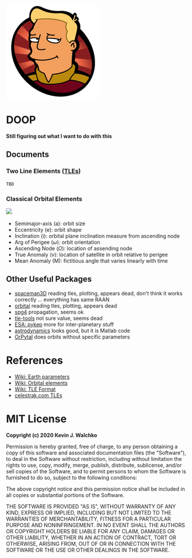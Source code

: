 ![](pics/zapp.png)

# DOOP

**Still figuring out what I want to do with this**

## Documents

### Two Line Elements ([TLEs](docs/tle/tle.md))

```
TBD
```

### Classical Orbital Elements

![](https://upload.wikimedia.org/wikipedia/commons/thumb/e/eb/Orbit1.svg/266px-Orbit1.svg.png)

- Semimajor-axis (a): orbit size
- Eccentricity (e): orbit shape
- Inclination (i): orbital plane inclination measure from ascending node
- Arg of Perigee ($\omega$): orbit orientation
- Ascending Node ($\Omega$): location of assending node
- True Anomaly (v): location of satellite in orbit relative to perigee
- Mean Anomaly (M): fictitious angle that varies linearly with time

## Other Useful Packages

- [spaceman3D](https://github.com/Jaseibert/spaceman3D) reading tles, plotting, appears dead, don't think it works correctly ... everything has same RAAN
- [orbital](https://github.com/RazerM/orbital) reading tles, plotting, appears dead
- [spg4](https://github.com/brandon-rhodes/python-sgp4) propagation, seems ok
- [tle-tools](https://pypi.org/project/TLE-tools/) not sure value, seems dead
- [ESA: pykep](https://esa.github.io/pykep/index.html) more for inter-planetary stuff
- [astrodynamics](https://github.com/dinkelk/astrodynamics) looks good, but it is Matlab code
- [OrPytal](https://github.com/nicklafarge/OrPytal) does orbits without specific parameters

# References

- [Wiki: Earth parameters](https://en.wikipedia.org/wiki/Earth)
- [Wiki: Orbital elements](https://en.wikipedia.org/wiki/Orbital_elements)
- [Wiki: TLE Format](https://en.wikipedia.org/wiki/Two-line_element_set)
- [celestrak.com TLEs](https://celestrak.com/NORAD/elements/)

# MIT License

**Copyright (c) 2020 Kevin J. Walchko**

Permission is hereby granted, free of charge, to any person obtaining a copy
of this software and associated documentation files (the "Software"), to deal
in the Software without restriction, including without limitation the rights
to use, copy, modify, merge, publish, distribute, sublicense, and/or sell
copies of the Software, and to permit persons to whom the Software is
furnished to do so, subject to the following conditions:

The above copyright notice and this permission notice shall be included in all
copies or substantial portions of the Software.

THE SOFTWARE IS PROVIDED "AS IS", WITHOUT WARRANTY OF ANY KIND, EXPRESS OR
IMPLIED, INCLUDING BUT NOT LIMITED TO THE WARRANTIES OF MERCHANTABILITY,
FITNESS FOR A PARTICULAR PURPOSE AND NONINFRINGEMENT. IN NO EVENT SHALL THE
AUTHORS OR COPYRIGHT HOLDERS BE LIABLE FOR ANY CLAIM, DAMAGES OR OTHER
LIABILITY, WHETHER IN AN ACTION OF CONTRACT, TORT OR OTHERWISE, ARISING FROM,
OUT OF OR IN CONNECTION WITH THE SOFTWARE OR THE USE OR OTHER DEALINGS IN THE
SOFTWARE.

